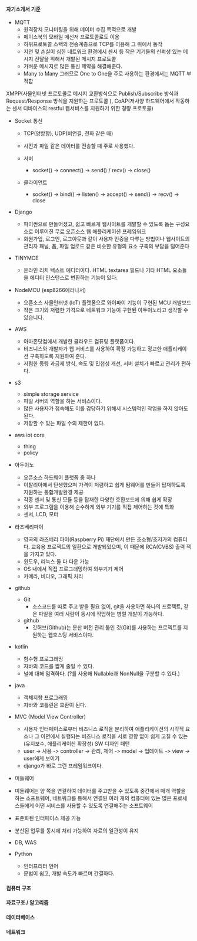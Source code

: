#### 자기소개서 기준

- MQTT
  - 원격장치 모니터링을 위해 데이터 수집 목적으로 개발
  - 페이스북의 모바일 메신저 프로토콜로도 이용
  - 하위프로토콜 스택의 전송계층으로 TCP를 이용해 그 위에서 동작
  - 지연 및 손실이 심한 네트워크 환경에서 센서 등 작은 기기들의 신뢰성 있는 메시지 전달을 위해서 개발된 메시지 프로토콜
  - 가벼운 메시지로 많은 통신 제약을 해결해준다.
  - Many to Many 그러므로 One to One을 주로 사용하는 환경에서는 MQTT 부적합

XMPP(사물인터넷 프로토콜로 메시지 교환방식으로 Publish/Subscribe 방식과 Request/Response 	방식을 지원하는 프로토콜 ), CoAP(저사양 하드웨어에서 작동하는 센서 디바이스의 restful 웹서비스를 지원하기 위한 경량 프로토콜)

- Socket 통신

  - TCP(양방향), UDP(비연결, 전화 같은 때)
  - 사진과 파일 같은 데이터를 전송할 때 주로 사용했다.

  - 서버
    - socket() -> connect() -> send() / recv() -> close()
  - 클라이언트
    - socket() -> bind() -> listen() -> accept() -> send() -> recv() -> close
- Django

  - 파이썬으로 만들어졌고, 쉽고 빠르게 웹사이트를 개발할 수 있도록 돕는 구성요소로 이루어진 무료 오픈소스 웹 애플리케이션 프레임워크
  - 회원가입, 로그인, 로그아웃과 같이 사용자 인증을 다루는 방법이나 웹사이트의 관리자 패널, 폼, 파일 업로드 같은 비슷한 유형의 요소 구축의 부담을 덜어준다
- TINYMCE

  - 온라인 리치 텍스트 에디터이다. HTML textarea 필드나 기타 HTML 요소들을 에디터 인스턴스로 변환하는 기능이 있다.
- NodeMCU (esp8266에러나서)
  - 오픈소스 사물인터넷 (IoT) 플랫폼으로 와이파이 기능이 구현된 MCU 개발보드
  - 작은 크기와 저렴한 가격으로 네트워크 기능이 구현된 아두이노라고 생각할 수 있습니다.
- AWS
  - 아마존닷컴에서 개발한 클라우드 컴퓨팅 플랫폼이다.
  - 비즈니스와 개발자가 웹 서비스를 사용하여 확장 가능하고 정교한 애플리케이션 구축하도록 지원하여 준다.
  - 저렴한 종량 과금제 방식, 속도 및 민첩성 개선, 서버 설치가 빠르고 관리가 편하다.
- s3
  - simple storage service
  - 파일 서버의 역할을 하는 서비스이다.
  - 많은 사용자가 접속해도 이를 감당하기 위해서 시스템적인 작업을 하지 않아도 된다.
  - 저장할 수 있는 파일 수의 제한이 없다.
- aws iot core
  - thing
  - policy
- 아두이노
  - 오픈소스 하드웨어 플랫폼 중 하나
  - 이탈리아에서 탄생했으며 가격이 저렴하고 쉽게 펌웨어를 만들어 탑재하도록 지원하는 통합개발환경 제공
  - 각종 센서 및 통신 모듈 등을 탑재한 다양한 호환보드에 의해 쉽게 확장
  - 외부 프로그램을 이용해 순수하게 외부 기기를 직접 제어하는 것에 특화
  - 센서, LCD, 모터
- 라즈베리파이
  - 영국의 라즈베리 파이(Raspberry Pi) 재단에서 만든 초소형/초저가의 컴퓨터다. 교육용 프로젝트의 일환으로 개발되었으며, 이 때문에 RCA(CVBS) 출력 잭을 가지고 있다. 
  - 윈도우, 리눅스 둘 다 다운 가능 
  - OS 내에서 직접 프로그래밍하여 외부기기 제어
  - 카메라, 비디오, 그래픽 처리
- github
  - Git
    - 소스코드를 따로 주고 받을 필요 없이, git을 사용하면 하나의 프로젝트, 같은 파일을 여러 사람이 동시에 작업하는 병렬 개발이 가능하다.
  - github
    - 깃허브(Github)는 분산 버전 관리 툴인 깃(Git)를 사용하는 프로젝트를 지원하는 웹호스팅 서비스이다.
- kotlin
  - 함수형 프로그래밍
  - 자바의 코드를 짧게 줄일 수 있다.
  - 널에 대해 엄격하다. (?를 사용해 Nullable과 NonNull을 구분할 수 있다.)
- java
  - 객체지향 프로그래밍
  - 자바와 코틀린은 호환이 된다.
- MVC (Model View Controller)
  - 사용자 인터페이스로부터 비즈니스 로직을 분리하여 애플리케이션의 시각적 요소나 그 이면에서 실행되는 비즈니스 로직을 서로 영향 없이 쉽게 고칠 수 있는(유지보수, 애플리케이션 확장성) SW 디자인 패턴
  - user -> 사용 -> controller -> 관리, 제어 -> model -> 업데이트 -> view -> user에게 보이기
  - django가 바로 그런 프레임워크이다.
-  미들웨어
  - 미들웨어는 양 쪽을 연결하여 데이터를 주고받을 수 있도록 중간에서 매개 역할을 하는 소프트웨어, 네트워크를 통해서 연결된 여러 개의 컴퓨터에 있는 많은 프로세스들에게 어떤 서비스를 사용할 수 있도록 연결해주는 소프트웨어
  - 표준화된 인터페이스 제공 가능
  - 분산된 업무를 동시에 처리 가능하여 자료의 일관성이 유지
  - DB, WAS
- Python
  - 인터프리터 언어
  - 문법이 쉽고, 개발 속도가 빠르며 간결하다.



#### 컴퓨터 구조





#### 자료구조 / 알고리즘





#### 데이터베이스





#### 네트워크

